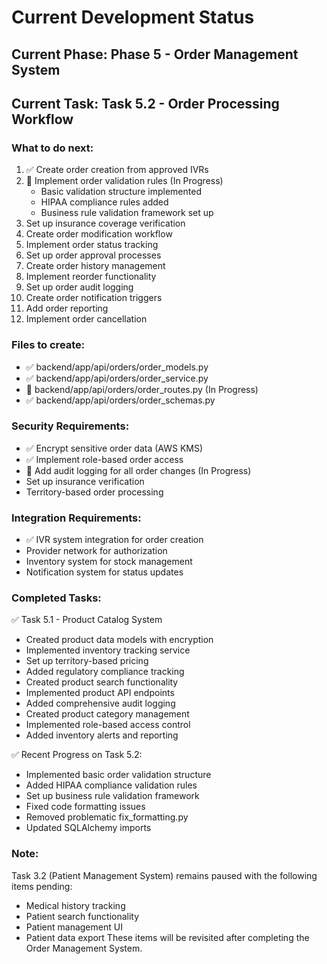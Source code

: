 # Current Development Status

## Current Phase: Phase 5 - Order Management System
## Current Task: Task 5.2 - Order Processing Workflow

### What to do next:
1. ✅ Create order creation from approved IVRs
2. 🔄 Implement order validation rules (In Progress)
   - Basic validation structure implemented
   - HIPAA compliance rules added
   - Business rule validation framework set up
3. Set up insurance coverage verification
4. Create order modification workflow
5. Implement order status tracking
6. Set up order approval processes
7. Create order history management
8. Implement reorder functionality
9. Set up order audit logging
10. Create order notification triggers
11. Add order reporting
12. Implement order cancellation

### Files to create:
- ✅ backend/app/api/orders/order_models.py
- ✅ backend/app/api/orders/order_service.py
- 🔄 backend/app/api/orders/order_routes.py (In Progress)
- ✅ backend/app/api/orders/order_schemas.py

### Security Requirements:
- ✅ Encrypt sensitive order data (AWS KMS)
- ✅ Implement role-based order access
- 🔄 Add audit logging for all order changes (In Progress)
- Set up insurance verification
- Territory-based order processing

### Integration Requirements:
- ✅ IVR system integration for order creation
- Provider network for authorization
- Inventory system for stock management
- Notification system for status updates

### Completed Tasks:
✅ Task 5.1 - Product Catalog System
- Created product data models with encryption
- Implemented inventory tracking service
- Set up territory-based pricing
- Added regulatory compliance tracking
- Created product search functionality
- Implemented product API endpoints
- Added comprehensive audit logging
- Created product category management
- Implemented role-based access control
- Added inventory alerts and reporting

✅ Recent Progress on Task 5.2:
- Implemented basic order validation structure
- Added HIPAA compliance validation rules
- Set up business rule validation framework
- Fixed code formatting issues
- Removed problematic fix_formatting.py
- Updated SQLAlchemy imports

### Note:
Task 3.2 (Patient Management System) remains paused with the following items pending:
- Medical history tracking
- Patient search functionality
- Patient management UI
- Patient data export
These items will be revisited after completing the Order Management System.
